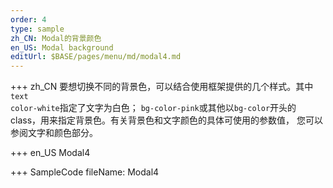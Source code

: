 ```yaml
---
order: 4
type: sample
zh_CN: Modal的背景颜色
en_US: Modal background
editUrl: $BASE/pages/menu/md/modal4.md
---
```


+++ zh_CN
要想切换不同的背景色，可以结合使用框架提供的几个样式。其中<Code>text color-white</Code>指定了文字为白色；
<Code>bg-color-pink</Code>或其他以<Code>bg-color</Code>开头的 class，用来指定背景色。有关背景色和文字颜色的具体可使用的参数值，
您可以参阅文字和颜色部分。

+++ en_US
Modal4

+++ SampleCode
fileName: Modal4
